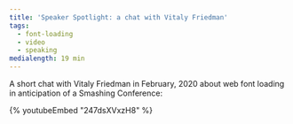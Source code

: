 ```yaml
---
title: 'Speaker Spotlight: a chat with Vitaly Friedman'
tags:
  - font-loading
  - video
  - speaking
medialength: 19 min
---
```

A short chat with Vitaly Friedman in February, 2020 about web font loading in anticipation of a Smashing Conference:

{% youtubeEmbed "247dsXVxzH8" %}
